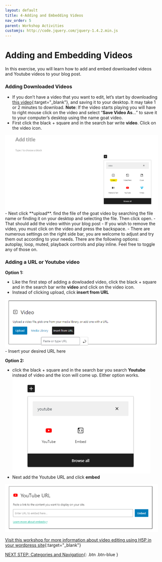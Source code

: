 ```yaml
---
layout: default
title: 4-Adding and Embedding Videos
nav_order: 5
parent: Workshop Activities
customjs: http://code.jquery.com/jquery-1.4.2.min.js
---
```

# Adding and Embedding Videos

In this exercise, you will learn how to add and embed downloaded videos and Youtube videos to your blog post. 

### Adding Downloaded Videos
-  If you don’t have a video that you want to edit, let’s start by downloading [this video](http://bit.ly/dsc-goat-video){:target="_blank"}, and saving it to your desktop. It may take 1 or 2 minutes to download. **Note**: If the video starts playing you will have to right mouse click on the video and select “**Save Video As**…” to save it to your computer’s desktop using the name goat video.
-   First click the black + square and in the search bar write **video**. Click on the video icon.
  <img src="images//video1-blog.png" alt="Video icon"> 
-    Next click **upload**. find the file of the goat video by searching the file name or finding it on your desktop and selecting the file. Then click open.
-  That should add the video within your blog post
-   If you wish to remove the video, you must click on the video and press the backspace.
-  There are numerous settings on the right side bar, you are welcome to adjust and try them out according to your needs. There are the following options: autoplay, loop, muted, playback controls and play inline. Feel free to toggle any of those on. 

### Adding a URL or Youtube video
**Option 1:**
- Like the first step of adding a dowloaded video, click the black + square and in the search bar write **video** and click on the video icon.
- Instead of clicking upload, click **insert from URL**
<img src="images//url-blog.png" alt="Insert URL icon"> 
- Insert your desired URL here
  
**Option 2:**
- click the black + square and in the search bar you search **Youtube** instead of video and the icon will come up. Either option works.<br>
  <img src="images//youtube-blog1.png" alt="Youtube icon"> 
- Next add the Youtube URL and click **embed**
 <img src="images//youtube-blog.png" alt="Youtube Embed icon"> 

[Visit this workshop for more information about video editing using H5P in your wordpress site](https://uviclibraries.github.io/video-editing/h5p.html){:target="_blank"} 

[NEXT STEP: Categories and Navigation](categories-navigation.html){: .btn .btn-blue }
